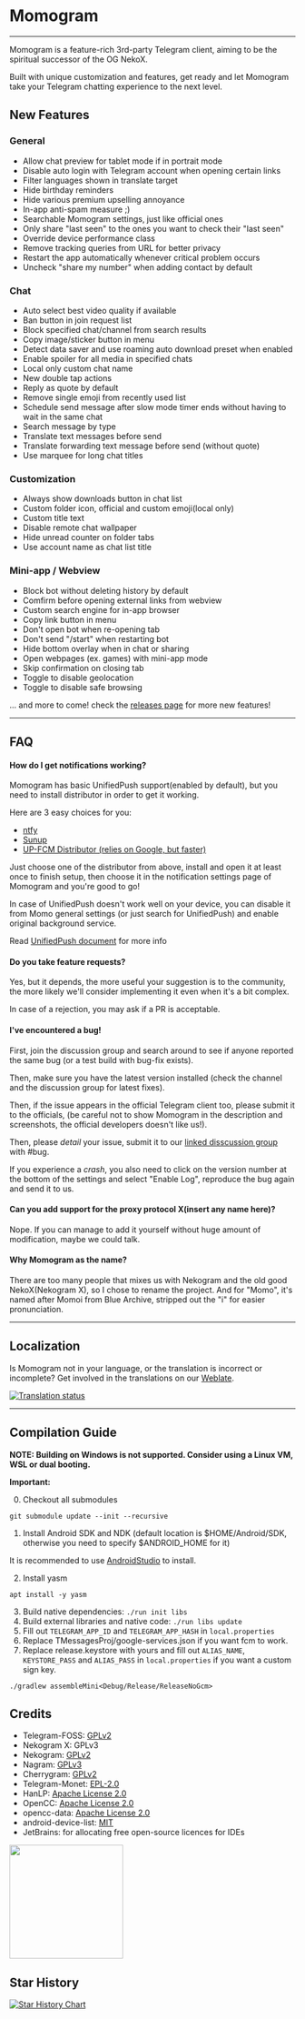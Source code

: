 # Momogram

---

Momogram is a feature-rich 3rd-party Telegram client, aiming to be the spiritual successor of the OG NekoX.

Built with unique customization and features, get ready and let Momogram take your Telegram chatting experience to the next level.


## New Features

### General
- Allow chat preview for tablet mode if in portrait mode
- Disable auto login with Telegram account when opening certain links
- Filter languages shown in translate target
- Hide birthday reminders
- Hide various premium upselling annoyance
- In-app anti-spam measure ;)
- Searchable Momogram settings, just like official ones
- Only share "last seen" to the ones you want to check their "last seen"
- Override device performance class
- Remove tracking queries from URL for better privacy
- Restart the app automatically whenever critical problem occurs
- Uncheck "share my number" when adding contact by default

### Chat
- Auto select best video quality if available
- Ban button in join request list
- Block specified chat/channel from search results
- Copy image/sticker button in menu
- Detect data saver and use roaming auto download preset when enabled
- Enable spoiler for all media in specified chats
- Local only custom chat name
- New double tap actions
- Reply as quote by default
- Remove single emoji from recently used list
- Schedule send message after slow mode timer ends without having to wait in the same chat
- Search message by type
- Translate text messages before send
- Translate forwarding text message before send (without quote)
- Use marquee for long chat titles

### Customization
- Always show downloads button in chat list
- Custom folder icon, official and custom emoji(local only)
- Custom title text
- Disable remote chat wallpaper
- Hide unread counter on folder tabs
- Use account name as chat list title

### Mini-app / Webview
- Block bot without deleting history by default
- Comfirm before opening external links from webview
- Custom search engine for in-app browser
- Copy link button in menu
- Don't open bot when re-opening tab
- Don't send "/start" when restarting bot
- Hide bottom overlay when in chat or sharing
- Open webpages (ex. games) with mini-app mode
- Skip confirmation on closing tab
- Toggle to disable geolocation
- Toggle to disable safe browsing


... and more to come! check the [releases page](https://github.com/dic1911/Momogram/releases) for more new features!

---

## FAQ

#### How do I get notifications working?

Momogram has basic UnifiedPush support(enabled by default), but you need to install distributor in order to get it working.

Here are 3 easy choices for you:

- [ntfy](https://github.com/binwiederhier/ntfy-android/releases/latest)
- [Sunup](https://unifiedpush.org/users/distributors/sunup/)
- [UP-FCM Distributor (relies on Google, but faster)](https://codeberg.org/UnifiedPush/fcm-distributor/releases)

Just choose one of the distributor from above, install and open it at least once to finish setup, then choose it in the notification settings page of Momogram and you're good to go!

In case of UnifiedPush doesn't work well on your device, you can disable it from Momo general settings (or just search for UnifiedPush) and enable original background service.

Read [UnifiedPush document](https://unifiedpush.org/users/distributors/) for more info

#### Do you take feature requests?

Yes, but it depends, the more useful your suggestion is to the community, the more likely we'll consider implementing it even when it's a bit complex.

In case of a rejection, you may ask if a PR is acceptable.


#### I've encountered a bug!

First, join the discussion group and search around to see if anyone reported the same bug (or a test build with bug-fix exists).

Then, make sure you have the latest version installed (check the channel and the discussion group for latest fixes).

Then, if the issue appears in the official Telegram client too, please submit it to the officials, (be careful not to show Momogram in the description and screenshots, the official developers doesn't like us!).

Then, please *detail* your issue, submit it to our [linked disscussion group](https://t.me/momogram_update) with #bug.

If you experience a *crash*, you also need to click on the version number at the bottom of the settings and select "Enable Log", reproduce the bug again and send it to us.


#### Can you add support for the proxy protocol X(insert any name here)?

Nope. If you can manage to add it yourself without huge amount of modification, maybe we could talk.


#### Why Momogram as the name?

There are too many people that mixes us with Nekogram and the old good NekoX(Nekogram X), so I chose to rename the project.
And for "Momo", it's named after Momoi from Blue Archive, stripped out the "i" for easier pronunciation.


---

## Localization

Is Momogram not in your language, or the translation is incorrect or incomplete? Get involved in the translations on our [Weblate](https://hosted.weblate.org/engage/nekox_030/).

[![Translation status](https://hosted.weblate.org/widgets/nekox_030/-/horizontal-auto.svg)](https://hosted.weblate.org/engage/nekox_030/)

---


## Compilation Guide

**NOTE: Building on Windows is not supported.
Consider using a Linux VM, WSL or dual booting.**

**Important:**

0. Checkout all submodules
```
git submodule update --init --recursive
```

1. Install Android SDK and NDK (default location is $HOME/Android/SDK, otherwise you need to specify $ANDROID_HOME for it)

It is recommended to use [AndroidStudio](https://developer.android.com/studio) to install.

2. Install yasm
```shell
apt install -y yasm
```

3. Build native dependencies: `./run init libs`
4. Build external libraries and native code: `./run libs update`
5. Fill out `TELEGRAM_APP_ID` and `TELEGRAM_APP_HASH` in `local.properties`
6. Replace TMessagesProj/google-services.json if you want fcm to work.
7. Replace release.keystore with yours and fill out `ALIAS_NAME`, `KEYSTORE_PASS` and `ALIAS_PASS` in `local.properties` if you want a custom sign key.

`./gradlew assembleMini<Debug/Release/ReleaseNoGcm>`


## Credits

<ul>
    <li>Telegram-FOSS: <a href="https://github.com/Telegram-FOSS-Team/Telegram-FOSS/blob/master/LICENSE">GPLv2</a></li>
    <li>Nekogram X: GPLv3</li>
    <li>Nekogram: <a href="https://gitlab.com/Nekogram/Nekogram/blob/master/LICENSE">GPLv2</a></li>
    <li>Nagram: <a href="https://github.com/NextAlone/Nagram/blob/master/LICENSE">GPLv3</a></li>
    <li>Cherrygram: <a href="https://github.com/NextAlone/Nagram/blob/master/LICENSE">GPLv2</a></li>
    <li>Telegram-Monet: <a href="https://github.com/mi-g-alex/Telegram-Monet/blob/main/LICENSE">EPL-2.0</a></li>
    <li>HanLP: <a href="https://github.com/hankcs/HanLP/blob/1.x/LICENSE">Apache License 2.0</a></li>
    <li>OpenCC: <a href="https://github.com/BYVoid/OpenCC/blob/master/LICENSE">Apache License 2.0</a></li>
    <li>opencc-data: <a href="https://github.com/nk2028/opencc-data">Apache License 2.0</a></li>
    <li>android-device-list: <a href="https://github.com/pbakondy/android-device-list/blob/master/LICENSE">MIT</a> </li>
    <li>JetBrains: for allocating free open-source licences for IDEs</li>
</ul>

[<img src=".github/jetbrains-variant-3.png" width="200"/>](https://jb.gg/OpenSource)


## Star History

[![Star History Chart](https://api.star-history.com/svg?repos=dic1911/Momogram&type=Date)](https://star-history.com/#dic1911/Momogram&Date)